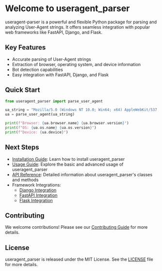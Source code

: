 # Welcome to useragent_parser

useragent-parser is a powerful and flexible Python package for parsing and analyzing User-Agent strings. It offers seamless integration with popular web frameworks like FastAPI, Django, and Flask.

## Key Features

- Accurate parsing of User-Agent strings
- Extraction of browser, operating system, and device information
- Bot detection capabilities
- Easy integration with FastAPI, Django, and Flask

## Quick Start

```python
from useragent_parser import parse_user_agent

ua_string = "Mozilla/5.0 (Windows NT 10.0; Win64; x64) AppleWebKit/537.36 (KHTML, like Gecko) Chrome/91.0.4472.124 Safari/537.36"
ua = parse_user_agent(ua_string)

print(f"Browser: {ua.browser.name} {ua.browser.version}")
print(f"OS: {ua.os.name} {ua.os.version}")
print(f"Device: {ua.device}")
```

## Next Steps

- [Installation Guide](installation.md): Learn how to install useragent_parser
- [Usage Guide](usage.md): Explore the basic and advanced usage of useragent_parser
- [API Reference](api.md): Detailed information about useragent_parser's classes and methods
- Framework Integrations:
    - [Django Integration](integrations/django.md)
    - [FastAPI Integration](integrations/fastapi.md)
    - [Flask Integration](integrations/flask.md)

## Contributing

We welcome contributions! Please see our [Contributing Guide](contributing.md) for more details.

## License

useragent_parser is released under the MIT License. See the [LICENSE](https://github.com/joongi007/useragent-parser/blob/main/LICENSE) file for more details.